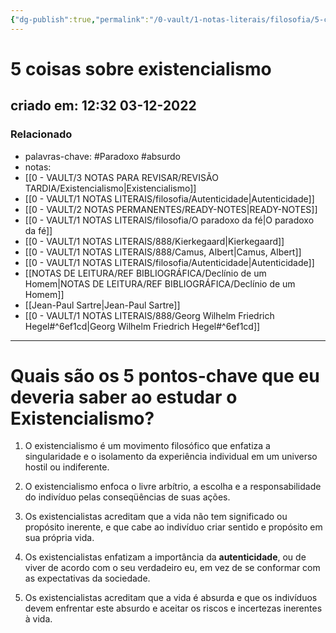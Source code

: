 ```yaml
---
{"dg-publish":true,"permalink":"/0-vault/1-notas-literais/filosofia/5-coisas-sobre-existencialismo/","tags":["Paradoxo","absurdo"],"dgHomeLink":true,"dgShowLocalGraph":true,"dgShowFileTree":true,"dgEnableSearch":true}
---
```


# 5 coisas sobre existencialismo
## criado em: 12:32 03-12-2022

### Relacionado
- palavras-chave: #Paradoxo #absurdo 
- notas: 
- [[0 - VAULT/3 NOTAS PARA REVISAR/REVISÃO TARDIA/Existencialismo\|Existencialismo]]
- [[0 - VAULT/1 NOTAS LITERAIS/filosofia/Autenticidade\|Autenticidade]]
- [[0 - VAULT/2 NOTAS PERMANENTES/READY-NOTES\|READY-NOTES]]
- [[0 - VAULT/1 NOTAS LITERAIS/filosofia/O paradoxo da fé\|O paradoxo da fé]]
- [[0 - VAULT/1 NOTAS LITERAIS/888/Kierkegaard\|Kierkegaard]]
- [[0 - VAULT/1 NOTAS LITERAIS/888/Camus, Albert\|Camus, Albert]]
- [[0 - VAULT/1 NOTAS LITERAIS/filosofia/Autenticidade\|Autenticidade]]
- [[NOTAS DE LEITURA/REF BIBLIOGRÁFICA/Declínio de um Homem\|NOTAS DE LEITURA/REF BIBLIOGRÁFICA/Declínio de um Homem]]
- [[Jean-Paul Sartre\|Jean-Paul Sartre]]
- [[0 - VAULT/1 NOTAS LITERAIS/888/Georg Wilhelm Friedrich Hegel#^6ef1cd\|Georg Wilhelm Friedrich Hegel#^6ef1cd]]
---
# Quais são os 5 pontos-chave que eu deveria saber ao estudar o Existencialismo?

1. O existencialismo é um movimento filosófico que enfatiza a singularidade e o isolamento da experiência individual em um universo hostil ou indiferente.

2. O existencialismo enfoca o livre arbítrio, a escolha e a responsabilidade do indivíduo pelas conseqüências de suas ações.

3. Os existencialistas acreditam que a vida não tem significado ou propósito inerente, e que cabe ao indivíduo criar sentido e propósito em sua própria vida.

4. Os existencialistas enfatizam a importância da **autenticidade**, ou de viver de acordo com o seu verdadeiro eu, em vez de se conformar com as expectativas da sociedade.

5. Os existencialistas acreditam que a vida é absurda e que os indivíduos devem enfrentar este absurdo e aceitar os riscos e incertezas inerentes à vida.